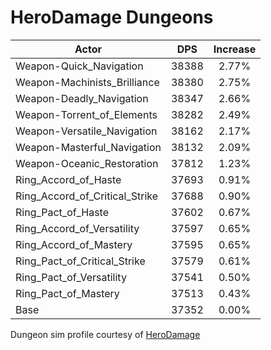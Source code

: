 # HeroDamage Dungeons
| Actor | DPS | Increase |
|---|:---:|:---:|
|Weapon-Quick_Navigation|38388|2.77%|
|Weapon-Machinists_Brilliance|38380|2.75%|
|Weapon-Deadly_Navigation|38347|2.66%|
|Weapon-Torrent_of_Elements|38282|2.49%|
|Weapon-Versatile_Navigation|38162|2.17%|
|Weapon-Masterful_Navigation|38132|2.09%|
|Weapon-Oceanic_Restoration|37812|1.23%|
|Ring_Accord_of_Haste|37693|0.91%|
|Ring_Accord_of_Critical_Strike|37688|0.90%|
|Ring_Pact_of_Haste|37602|0.67%|
|Ring_Accord_of_Versatility|37597|0.65%|
|Ring_Accord_of_Mastery|37595|0.65%|
|Ring_Pact_of_Critical_Strike|37579|0.61%|
|Ring_Pact_of_Versatility|37541|0.50%|
|Ring_Pact_of_Mastery|37513|0.43%|
|Base|37352|0.00%|

 Dungeon sim profile courtesy of [HeroDamage](https://www.herodamage.com/)